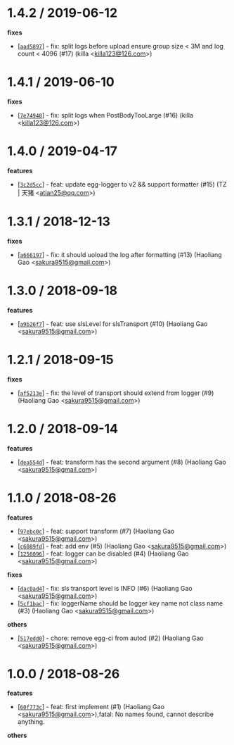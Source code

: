 
1.4.2 / 2019-06-12
==================

**fixes**
  * [[`aad5897`](http://github.com/eggjs/egg-logger-sls/commit/aad58975835c787b01ff39e46edfc5afc0b57e0d)] - fix: split logs before upload ensure group size < 3M and log count < 4096 (#17) (killa <<killa123@126.com>>)

1.4.1 / 2019-06-10
==================

**fixes**
  * [[`7e74948`](http://github.com/eggjs/egg-logger-sls/commit/7e7494825a2dcb4b7f28632f33464cbedb575c3f)] - fix: split logs when PostBodyTooLarge (#16) (killa <<killa123@126.com>>)

1.4.0 / 2019-04-17
==================

**features**
  * [[`3c2d5cc`](http://github.com/eggjs/egg-logger-sls/commit/3c2d5cc6c7162ab3cf5eb55aec86974ed237bd54)] - feat: update egg-logger to v2 && support formatter (#15) (TZ | 天猪 <<atian25@qq.com>>)

1.3.1 / 2018-12-13
==================

**fixes**
  * [[`a666197`](http://github.com/eggjs/egg-logger-sls/commit/a666197081f394df29de579b60745bf9bcac4517)] - fix: it should uoload the log after formatting (#13) (Haoliang Gao <<sakura9515@gmail.com>>)

1.3.0 / 2018-09-18
==================

**features**
  * [[`a9b26f7`](http://github.com/eggjs/egg-logger-sls/commit/a9b26f7ded2b1c0eaa8fe7ad662f1373e75b8a65)] - feat: use slsLevel for slsTransport (#10) (Haoliang Gao <<sakura9515@gmail.com>>)

1.2.1 / 2018-09-15
==================

**fixes**
  * [[`af5213e`](http://github.com/eggjs/egg-logger-sls/commit/af5213ecd1f33a650fdabc7d302cc39d11639437)] - fix: the level of transport should extend from logger (#9) (Haoliang Gao <<sakura9515@gmail.com>>)

1.2.0 / 2018-09-14
==================

**features**
  * [[`dea554d`](http://github.com/eggjs/egg-logger-sls/commit/dea554d9aaae53b6d6fa6363d61445be1915899b)] - feat: transform has the second argument (#8) (Haoliang Gao <<sakura9515@gmail.com>>)

1.1.0 / 2018-08-26
==================

**features**
  * [[`97ebc0c`](http://github.com/eggjs/egg-logger-sls/commit/97ebc0c5fe3d8cdf1cf7e26516e9b9f057439f94)] - feat: support transform (#7) (Haoliang Gao <<sakura9515@gmail.com>>)
  * [[`c6089fd`](http://github.com/eggjs/egg-logger-sls/commit/c6089fd7e4a4381830288f29daf4d8e42b7c1184)] - feat: add env (#5) (Haoliang Gao <<sakura9515@gmail.com>>)
  * [[`1256096`](http://github.com/eggjs/egg-logger-sls/commit/125609682871c6def6c4aca5fb6d4ce132e0e1a7)] - feat: logger can be disabled (#4) (Haoliang Gao <<sakura9515@gmail.com>>)

**fixes**
  * [[`dac0ad4`](http://github.com/eggjs/egg-logger-sls/commit/dac0ad4a83642ae2032e635922c4e83062cf64dc)] - fix: sls transport level is INFO (#6) (Haoliang Gao <<sakura9515@gmail.com>>)
  * [[`5cf1bac`](http://github.com/eggjs/egg-logger-sls/commit/5cf1bac755fb5e28f6ff2f687188af274c1cd2fc)] - fix: loggerName should be logger key name not class name (#3) (Haoliang Gao <<sakura9515@gmail.com>>)

**others**
  * [[`517edd0`](http://github.com/eggjs/egg-logger-sls/commit/517edd037d2f7e9107306e4e14461f5672b5ec42)] - chore: remove egg-ci from autod (#2) (Haoliang Gao <<sakura9515@gmail.com>>)

1.0.0 / 2018-08-26
==================

**features**
  * [[`60f773c`](http://github.com/eggjs/egg-logger-sls/commit/60f773cdb76055a9b5d4370e2f7d3edbc3074727)] - feat: first implement (#1) (Haoliang Gao <<sakura9515@gmail.com>>),fatal: No names found, cannot describe anything.

**others**

